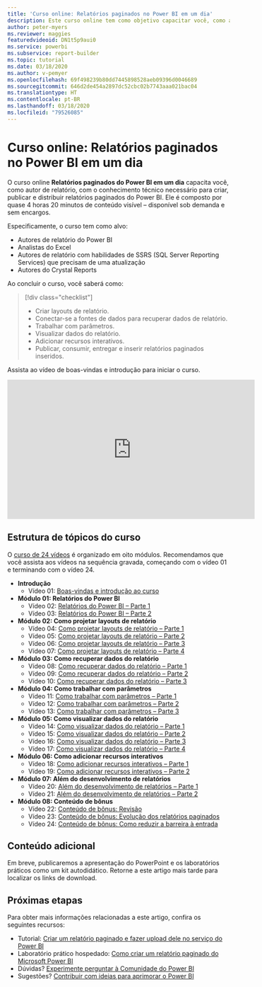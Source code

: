 ```yaml
---
title: 'Curso online: Relatórios paginados no Power BI em um dia'
description: Este curso online tem como objetivo capacitar você, como autor de relatório, com o conhecimento técnico necessário para criar, publicar e distribuir relatórios paginados do Power BI.
author: peter-myers
ms.reviewer: maggies
featuredvideoid: DN1t5p9aui0
ms.service: powerbi
ms.subservice: report-builder
ms.topic: tutorial
ms.date: 03/18/2020
ms.author: v-pemyer
ms.openlocfilehash: 69f498239b80dd7445898528aeb09396d0046689
ms.sourcegitcommit: 646d2de454a2897dc52cbc02b7743aaa021bac04
ms.translationtype: HT
ms.contentlocale: pt-BR
ms.lasthandoff: 03/18/2020
ms.locfileid: "79526085"
---
```

# <a name="online-course-power-bi-paginated-reports-in-a-day"></a>Curso online: Relatórios paginados no Power BI em um dia

O curso online **Relatórios paginados do Power BI em um dia** capacita você, como autor de relatório, com o conhecimento técnico necessário para criar, publicar e distribuir relatórios paginados do Power BI. Ele é composto por quase 4 horas 20 minutos de conteúdo visível – disponível sob demanda e sem encargos.

Especificamente, o curso tem como alvo:

- Autores de relatório do Power BI
- Analistas do Excel
- Autores de relatório com habilidades de SSRS (SQL Server Reporting Services) que precisam de uma atualização
- Autores do Crystal Reports

Ao concluir o curso, você saberá como:

> [!div class="checklist"]
> - Criar layouts de relatório.
> - Conectar-se a fontes de dados para recuperar dados de relatório.
> - Trabalhar com parâmetros.
> - Visualizar dados do relatório.
> - Adicionar recursos interativos.
> - Publicar, consumir, entregar e inserir relatórios paginados inseridos.

Assista ao vídeo de boas-vindas e introdução para iniciar o curso.

<iframe width="560" height="315" src="https://www.youtube.com/embed/DN1t5p9aui0" frameborder="0" allowfullscreen></iframe>

## <a name="course-outline"></a>Estrutura de tópicos do curso

O [curso de 24 vídeos](https://www.youtube.com/playlist?list=PL1N57mwBHtN1icIhpjQOaRL8r9G-wytpT) é organizado em oito módulos. Recomendamos que você assista aos vídeos na sequência gravada, começando com o vídeo 01 e terminando com o vídeo 24.

- **Introdução**
  - Vídeo 01: [Boas-vindas e introdução ao curso](https://www.youtube.com/watch?v=DN1t5p9aui0&list=PL1N57mwBHtN1icIhpjQOaRL8r9G-wytpT)
- **Módulo 01: Relatórios do Power BI**
  - Vídeo 02: [Relatórios do Power BI – Parte 1](https://www.youtube.com/watch?v=s6Amctk3Z_g&list=PL1N57mwBHtN1icIhpjQOaRL8r9G-wytpT)
  - Vídeo 03: [Relatórios do Power BI – Parte 2](https://www.youtube.com/watch?v=jXTiYJKw1Rs&list=PL1N57mwBHtN1icIhpjQOaRL8r9G-wytpT)
- **Módulo 02: Como projetar layouts de relatório**
  - Vídeo 04: [Como projetar layouts de relatório – Parte 1](https://www.youtube.com/watch?v=EjHANN3rGNs&list=PL1N57mwBHtN1icIhpjQOaRL8r9G-wytpT)
  - Vídeo 05: [Como projetar layouts de relatório – Parte 2](https://www.youtube.com/watch?v=2CZIrJU_HZU&list=PL1N57mwBHtN1icIhpjQOaRL8r9G-wytpT)
  - Vídeo 06: [Como projetar layouts de relatório – Parte 3](https://www.youtube.com/watch?v=eaFFzkT6pxE&list=PL1N57mwBHtN1icIhpjQOaRL8r9G-wytpT)
  - Vídeo 07: [Como projetar layouts de relatório – Parte 4](https://www.youtube.com/watch?v=0z576TI27Vg&list=PL1N57mwBHtN1icIhpjQOaRL8r9G-wytpT)
- **Módulo 03: Como recuperar dados do relatório**
  - Vídeo 08: [Como recuperar dados do relatório – Parte 1](https://www.youtube.com/watch?v=SHGTTYXtio0&list=PL1N57mwBHtN1icIhpjQOaRL8r9G-wytpT)
  - Vídeo 09: [Como recuperar dados do relatório – Parte 2](https://www.youtube.com/watch?v=1Dzd9wb7XUY&list=PL1N57mwBHtN1icIhpjQOaRL8r9G-wytpT)
  - Vídeo 10: [Como recuperar dados do relatório – Parte 3](https://www.youtube.com/watch?v=OFXG7sl5L2o&list=PL1N57mwBHtN1icIhpjQOaRL8r9G-wytpT)
- **Módulo 04: Como trabalhar com parâmetros**
  - Vídeo 11: [Como trabalhar com parâmetros – Parte 1](https://www.youtube.com/watch?v=o7WaK88kheA&list=PL1N57mwBHtN1icIhpjQOaRL8r9G-wytpT)
  - Vídeo 12: [Como trabalhar com parâmetros – Parte 2](https://www.youtube.com/watch?v=okj6wO72clQ&list=PL1N57mwBHtN1icIhpjQOaRL8r9G-wytpT)
  - Vídeo 13: [Como trabalhar com parâmetros – Parte 3](https://www.youtube.com/watch?v=13-6sWIRD74&list=PL1N57mwBHtN1icIhpjQOaRL8r9G-wytpT)
- **Módulo 05: Como visualizar dados do relatório**
  - Vídeo 14: [Como visualizar dados do relatório – Parte 1](https://www.youtube.com/watch?v=b4TxBBtOWSw&list=PL1N57mwBHtN1icIhpjQOaRL8r9G-wytpT)
  - Vídeo 15: [Como visualizar dados do relatório – Parte 2](https://www.youtube.com/watch?v=JhEa_TugXeE&list=PL1N57mwBHtN1icIhpjQOaRL8r9G-wytpT)
  - Vídeo 16: [Como visualizar dados do relatório – Parte 3](https://www.youtube.com/watch?v=dliLsRvQB-c&list=PL1N57mwBHtN1icIhpjQOaRL8r9G-wytpT)
  - Vídeo 17: [Como visualizar dados do relatório – Parte 4](https://www.youtube.com/watch?v=5yHxuRRP_eU&list=PL1N57mwBHtN1icIhpjQOaRL8r9G-wytpT)
- **Módulo 06: Como adicionar recursos interativos**
  - Vídeo 18: [Como adicionar recursos interativos – Parte 1](https://www.youtube.com/watch?v=LInMHpTEaI0&list=PL1N57mwBHtN1icIhpjQOaRL8r9G-wytpT)
  - Vídeo 19: [Como adicionar recursos interativos – Parte 2](https://www.youtube.com/watch?v=b_pr1xsbRJc&list=PL1N57mwBHtN1icIhpjQOaRL8r9G-wytpT)
- **Módulo 07: Além do desenvolvimento de relatórios**
  - Vídeo 20: [Além do desenvolvimento de relatórios – Parte 1](https://www.youtube.com/watch?v=1CgDVDslwvs&list=PL1N57mwBHtN1icIhpjQOaRL8r9G-wytpT)
  - Vídeo 21: [Além do desenvolvimento de relatórios – Parte 2](https://www.youtube.com/watch?v=KRwtl7h0ynI&list=PL1N57mwBHtN1icIhpjQOaRL8r9G-wytpT)
- **Módulo 08: Conteúdo de bônus**
  - Vídeo 22: [Conteúdo de bônus: Revisão](https://www.youtube.com/watch?v=w5zlJ8BodxI&list=PL1N57mwBHtN1icIhpjQOaRL8r9G-wytpT)
  - Vídeo 23: [Conteúdo de bônus: Evolução dos relatórios paginados](https://www.youtube.com/watch?v=pevpai65MvY&list=PL1N57mwBHtN1icIhpjQOaRL8r9G-wytpT)
  - Vídeo 24: [Conteúdo de bônus: Como reduzir a barreira à entrada](https://www.youtube.com/watch?v=vu32LfckCt8&list=PL1N57mwBHtN1icIhpjQOaRL8r9G-wytpT)

## <a name="additional-content"></a>Conteúdo adicional

Em breve, publicaremos a apresentação do PowerPoint e os laboratórios práticos como um kit autodidático. Retorne a este artigo mais tarde para localizar os links de download.

## <a name="next-steps"></a>Próximas etapas

Para obter mais informações relacionadas a este artigo, confira os seguintes recursos:

- Tutorial: [Criar um relatório paginado e fazer upload dele no serviço do Power BI](paginated-reports-quickstart-aw.md)
- Laboratório prático hospedado: [Como criar um relatório paginado do Microsoft Power BI](https://www.microsoft.com/handsonlabs/selfpacedlabs/details/SQ00208)
- Dúvidas? [Experimente perguntar à Comunidade do Power BI](https://community.powerbi.com/)
- Sugestões? [Contribuir com ideias para aprimorar o Power BI](https://ideas.powerbi.com/)
